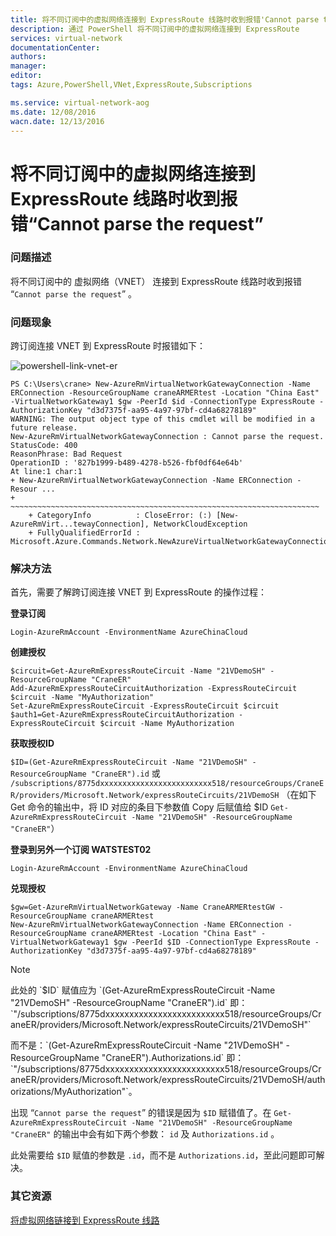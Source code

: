 ```yaml
---
title: 将不同订阅中的虚拟网络连接到 ExpressRoute 线路时收到报错'Cannot parse the request'
description: 通过 PowerShell 将不同订阅中的虚拟网络连接到 ExpressRoute
services: virtual-network
documentationCenter: 
authors: 
manager: 
editor: 
tags: Azure,PowerShell,VNet,ExpressRoute,Subscriptions

ms.service: virtual-network-aog
ms.date: 12/08/2016
wacn.date: 12/13/2016
---
```


# 将不同订阅中的虚拟网络连接到 ExpressRoute 线路时收到报错“Cannot parse the request” #

### 问题描述 ###

将不同订阅中的 虚拟网络（VNET） 连接到 ExpressRoute 线路时收到报错 “`Cannot parse the request`” 。

### 问题现象 ###

跨订阅连接 VNET 到 ExpressRoute 时报错如下：

![powershell-link-vnet-er](./media/aog-virtual-network-qa-expressroute-cannot-parse-request/powershell-link-vnet-er.png)

    PS C:\Users\crane> New-AzureRmVirtualNetworkGatewayConnection -Name ERConnection -ResourceGroupName craneARMERtest -Location "China East" -VirtualNetworkGateway1 $gw -PeerId $id -ConnectionType ExpressRoute -AuthorizationKey "d3d7375f-aa95-4a97-97bf-cd4a68278189" 
    WARNING: The output object type of this cmdlet will be modified in a future release.
    New-AzureRmVirtualNetworkGatewayConnection : Cannot parse the request.
    StatusCode: 400
    ReasonPhrase: Bad Request
    OperationID : '827b1999-b489-4278-b526-fbf0df64e64b'
    At line:1 char:1
    + New-AzureRmVirtualNetworkGatewayConnection -Name ERConnection -Resour ...
    + ~~~~~~~~~~~~~~~~~~~~~~~~~~~~~~~~~~~~~~~~~~~~~~~~~~~~~~~~~~~~~~~~~~~~~
        + CategoryInfo          : CloseError: (:) [New-AzureRmVirt...tewayConnection], NetworkCloudException
        + FullyQualifiedErrorId : Microsoft.Azure.Commands.Network.NewAzureVirtualNetworkGatewayConnectionCommand

### 解决方法 ###

首先，需要了解跨订阅连接 VNET 到 ExpressRoute 的操作过程：

**登录订阅**

    Login-AzureRmAccount -EnvironmentName AzureChinaCloud

**创建授权**

    $circuit=Get-AzureRmExpressRouteCircuit -Name "21VDemoSH" -ResourceGroupName "CraneER"
    Add-AzureRmExpressRouteCircuitAuthorization -ExpressRouteCircuit $circuit -Name "MyAuthorization"
    Set-AzureRmExpressRouteCircuit -ExpressRouteCircuit $circuit
    $auth1=Get-AzureRmExpressRouteCircuitAuthorization -ExpressRouteCircuit $circuit -Name MyAuthorization 

**获取授权ID**

`$ID=(Get-AzureRmExpressRouteCircuit -Name "21VDemoSH" -ResourceGroupName "CraneER").id`
 或 `/subscriptions/8775dxxxxxxxxxxxxxxxxxxxxxxxxx518/resourceGroups/CraneER/providers/Microsoft.Network/expressRouteCircuits/21VDemoSH` （在如下 Get 命令的输出中，将 ID 对应的条目下参数值 Copy 后赋值给 $ID
`Get-AzureRmExpressRouteCircuit -Name "21VDemoSH" -ResourceGroupName "CraneER"`）

**登录到另外一个订阅 WATSTEST02**

    Login-AzureRmAccount -EnvironmentName AzureChinaCloud

**兑现授权**

    $gw=Get-AzureRmVirtualNetworkGateway -Name CraneARMERtestGW -ResourceGroupName craneARMERtest 
    New-AzureRmVirtualNetworkGatewayConnection -Name ERConnection -ResourceGroupName craneARMERtest -Location "China East" -VirtualNetworkGateway1 $gw -PeerId $ID -ConnectionType ExpressRoute -AuthorizationKey "d3d7375f-aa95-4a97-97bf-cd4a68278189" 

>[!NOTE]
><p>此处的 `$ID` 赋值应为 `(Get-AzureRmExpressRouteCircuit -Name "21VDemoSH" -ResourceGroupName "CraneER").id` 即：`"/subscriptions/8775dxxxxxxxxxxxxxxxxxxxxxxxxx518/resourceGroups/CraneER/providers/Microsoft.Network/expressRouteCircuits/21VDemoSH"`
<p>而不是：`(Get-AzureRmExpressRouteCircuit -Name "21VDemoSH" -ResourceGroupName "CraneER").Authorizations.id` 即：`"/subscriptions/8775dxxxxxxxxxxxxxxxxxxxxxxxxx518/resourceGroups/CraneER/providers/Microsoft.Network/expressRouteCircuits/21VDemoSH/authorizations/MyAuthorization"`。

出现 “`Cannot parse the request`” 的错误是因为 `$ID` 赋错值了。在 `Get-AzureRmExpressRouteCircuit -Name "21VDemoSH" -ResourceGroupName "CraneER"` 的输出中会有如下两个参数： `id` 及 `Authorizations.id` 。

此处需要给 `$ID` 赋值的参数是 `.id`，而不是 `Authorizations.id`，至此问题即可解决。

### 其它资源 ###

[将虚拟网络链接到 ExpressRoute 线路](./expressroute/expressroute-howto-linkvnet-arm.md)